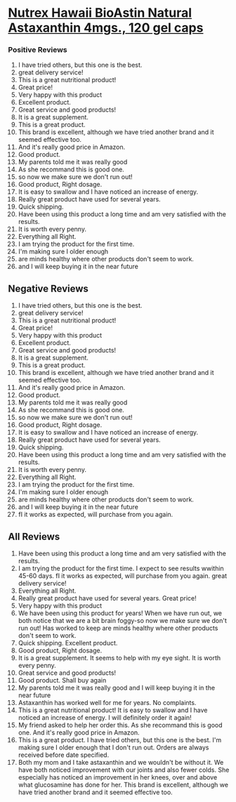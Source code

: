 # [Nutrex Hawaii BioAstin Natural Astaxanthin 4mgs., 120 gel caps](https://products.checkmycream.com/products/Nutrex-Hawaii-BioAstin-Natural-Astaxanthin-4mgs.-120-gel-caps.html)

### Positive Reviews

<ol>
      <li>I have tried others, but this one is the best.</li>
      <li>great delivery service!</li>
      <li>This is a great nutritional product!  </li>
      <li>Great price!</li>
      <li>Very happy with this product</li>
      <li>Excellent product.</li>
      <li>Great service and good products!</li>
      <li>It is a great supplement.</li>
      <li>This is a great product.</li>
      <li>This brand is excellent, although we have tried another brand and it seemed effective too.</li>
      <li>And it&#x27;s really good price in Amazon.</li>
      <li>Good product.</li>
      <li>My parents told me it was really good</li>
      <li>As she recommand this is good one.</li>
      <li>so now we make sure we don&#x27;t run out!  </li>
      <li>Good product, Right dosage.</li>
      <li>It is easy to swallow and I have noticed an increase of energy.</li>
      <li>Really great product have used for several years.</li>
      <li>Quick shipping.  </li>
      <li>Have been using this product a long time and am very satisfied with the results.</li>
      <li>It is worth every penny.</li>
      <li>Everything all Right.</li>
      <li>I am trying the product for the first time.</li>
      <li>I&#x27;m making sure I older enough</li>
      <li>are minds healthy where other products don&#x27;t seem to work.</li>
      <li>and I will keep buying it in the near future</li>
</ol>


<h2>Negative Reviews</h2>
<ol>
<li> I have tried others, but this one is the best.</li>
<li> great delivery service!</li>
<li> This is a great nutritional product!  </li>
<li> Great price!</li>
<li> Very happy with this product</li>
<li> Excellent product.</li>
<li> Great service and good products!</li>
<li> It is a great supplement.</li>
<li> This is a great product.</li>
<li> This brand is excellent, although we have tried another brand and it seemed effective too.</li>
<li> And it&#x27;s really good price in Amazon.</li>
<li> Good product.</li>
<li> My parents told me it was really good</li>
<li> As she recommand this is good one.</li>
<li> so now we make sure we don&#x27;t run out!  </li>
<li> Good product, Right dosage.</li>
<li> It is easy to swallow and I have noticed an increase of energy.</li>
<li> Really great product have used for several years.</li>
<li> Quick shipping.  </li>
<li> Have been using this product a long time and am very satisfied with the results.</li>
<li> It is worth every penny.</li>
<li> Everything all Right.</li>
<li> I am trying the product for the first time.</li>
<li> I&#x27;m making sure I older enough</li>
<li> are minds healthy where other products don&#x27;t seem to work.</li>
<li> and I will keep buying it in the near future</li>
<li> fI it works as expected, will purchase from you again.</li>
</ol>

<h2>All Reviews</h2>

<ol>
    <li> Have been using this product a long time and am very satisfied with the results.</li>
    <li> I am trying the product for the first time. I expect to see results wwithin 45-60 days. fI it works as expected, will purchase from you again. great delivery service!</li>
    <li> Everything all Right.</li>
    <li> Really great product have used for several years. Great price!</li>
    <li> Very happy with this product</li>
    <li> We have been using this product for years!  When we have run out, we both notice that we are a bit brain foggy-so now we make sure we don&#x27;t run out!  Has worked to keep are minds healthy where other products don&#x27;t seem to work.</li>
    <li> Quick shipping.  Excellent product.</li>
    <li> Good product, Right dosage.</li>
    <li> It is a great supplement. It seems to help with my eye sight. It is worth every penny.</li>
    <li> Great service and good products!</li>
    <li> Good product. Shall buy again</li>
    <li> My parents told me it was really good and I will keep buying it in the near future</li>
    <li> Astaxanthin has worked well for me for years. No complaints.</li>
    <li> This is a great nutritional product!  It is easy to swallow and I have noticed an increase of energy. I will definitely order it again!</li>
    <li> My friend asked to help her order this. As she recommand this is good one. And it&#x27;s really good price in Amazon.</li>
    <li> This is a great product. I have tried others, but this one is the best. I&#x27;m making sure I older enough that I don&#x27;t run out. Orders are always received before date specified.</li>
    <li> Both my mom and I take astaxanthin and we wouldn&#x27;t be without it. We have both noticed improvement with our joints and also fewer colds. She especially has noticed an improvement in her knees, over and above what glucosamine has done for her. This brand is excellent, although we have tried another brand and it seemed effective too.</li>
</ol>




